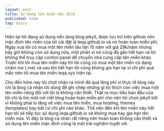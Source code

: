 ```yaml
---
layout: post
title: Sử dụng tên miền mặc định
published: true
tag: diary
---
```

Hiện tại tôi đang sử dụng nền tảng blog jekyll, được lưu trữ trên github nên mặc định tên miền của tôi cài đặt là leqa.github.io và nó hoàn toàn miễn phí. Ngày xưa tôi có mua một tên miền lậu tận 10 năm với giá 29k/năm nhưng bây giờ không còn sử dụng nữa, một phần vì nó cũng đã gần hết hạn và tôi không thể truy cập control panel để chuyển nhà cung cấp tên miền khác. Trước khi tôi mua tên miền này thì tôi cũng có mua một tên miền có dạng chấm me (.me) và sau khi hết hạn tôi cũng không gia hạn lại vì chi phí quá mắc nên tôi mua tên miền leqa.xyz hiện tại.

Cho đến hôm nay tôi chợt nhận ra mình đã quá lãng phí vì thực tế blog này chỉ là blog cá nhân tôi dùng để ghi chép những gì tôi thích còn việc mua một tên miền riêng đối với tôi là không cần thiết. Thật ra mục tiêu ban đầu của tôi chỉ là tìm một nơi viết blog hoàn toàn miễn phí cho nên tôi chọn jekyll bởi vì không phải lo lắng về việc mua tên miền, mua hosting, themes (templates) hay bất cứ chi phí nào khác. Thế nên đến khi tên miền này hết hạn tôi sẽ tiếp tục sử dụng leqa.github.io và không mua hay gia hạn tên miền nữa. Vì đây là blog cá nhân rất riêng nên hoàn toàn không cần thiết và sử dụng tên miền mặc định cũng là một trải nghiệm tuyệt vời.
